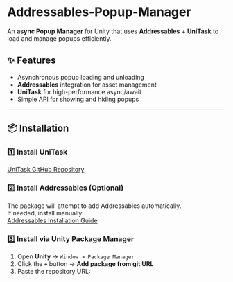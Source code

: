 # Addressables-Popup-Manager

An **async Popup Manager** for Unity that uses **Addressables** + **UniTask** to load and manage popups efficiently.  

## ✨ Features
- Asynchronous popup loading and unloading  
- **Addressables** integration for asset management  
- **UniTask** for high-performance async/await  
- Simple API for showing and hiding popups  

---

## 📦 Installation

### 1️⃣ Install UniTask  
[UniTask GitHub Repository](https://github.com/Cysharp/UniTask)  

### 2️⃣ Install Addressables (Optional)  
The package will attempt to add Addressables automatically.  
If needed, install manually:  
[Addressables Installation Guide](https://docs.unity3d.com/Packages/com.unity.addressables@2.4/manual/installation-guide.html)  

### 3️⃣ Install via Unity Package Manager  
1. Open **Unity** → `Window > Package Manager`  
2. Click the **`+`** button → **Add package from git URL**  
3. Paste the repository URL:  
